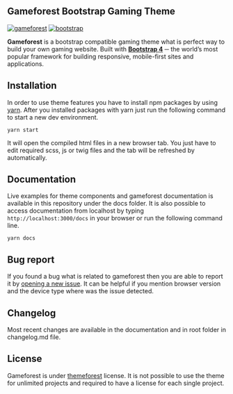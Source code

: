 ## Gameforest Bootstrap Gaming Theme
[![gameforest](https://img.shields.io/badge/gameforest-5.0.0-blue.svg?longCache=true&style=flat-square)](https://themeforest.net/item/gameforest-responsive-gaming-html-theme/5007730)
[![bootstrap](https://img.shields.io/badge/bootstrap-4.1.3-blue.svg?longCache=true&style=flat-square)](https://github.com/twbs/bootstrap)

**Gameforest** is a bootstrap compatible gaming theme what is perfect way to build your own gaming website. Built with **[Bootstrap 4](https://github.com/twbs/bootstrap)**  ─ the world’s most popular framework for building responsive, mobile-first sites and applications.

## Installation
In order to use theme features you have to install npm packages by using [yarn](https://yarnpkg.com). After you installed packages with yarn just run the following command to start a new dev environment.
```
yarn start
```
It will open the compiled html files in a new browser tab. You just have to edit required scss, js or twig files and the tab will be refreshed by automatically.

## Documentation
Live examples for theme components and gameforest documentation is available in this repository under the docs folder. It is also possible to access documentation from localhost by typing `http://localhost:3000/docs` in your browser or run the following command line.
```
yarn docs
```

## Bug report
If you found a bug what is related to gameforest then you are able to report it by [opening a new issue](https://github.com/yakuthemes/gameforest/issues/new). It can be helpful if you mention browser version and the device type where was the issue detected.

## Changelog
Most recent changes are available in the documentation and in root folder in changelog.md file.

## License
Gameforest is under [themeforest](https://themeforest.net/licenses/standard) license. It is not possible to use the theme for unlimited projects and required to have a license for each single project.
